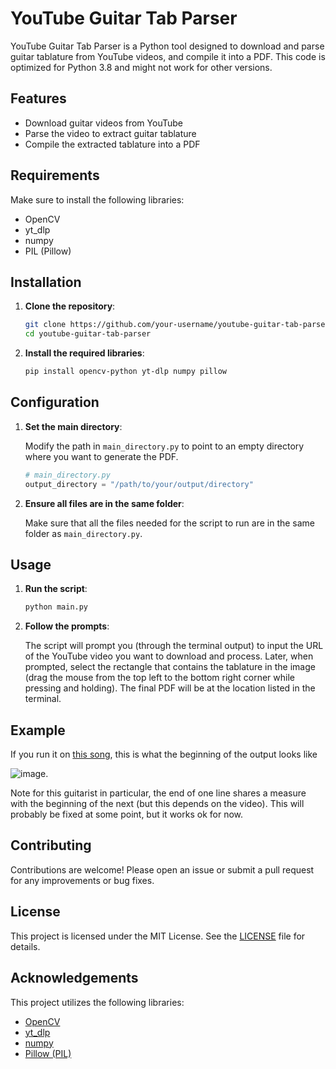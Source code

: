 # YouTube Guitar Tab Parser

YouTube Guitar Tab Parser is a Python tool designed to download and parse guitar tablature from YouTube videos, and compile it into a PDF. This code is optimized for Python 3.8 and might not work for other versions. 

## Features

- Download guitar videos from YouTube
- Parse the video to extract guitar tablature
- Compile the extracted tablature into a PDF

## Requirements

Make sure to install the following libraries:

- OpenCV
- yt_dlp
- numpy
- PIL (Pillow)

## Installation

1. **Clone the repository**:

    ```sh
    git clone https://github.com/your-username/youtube-guitar-tab-parser.git
    cd youtube-guitar-tab-parser
    ```

2. **Install the required libraries**:

    ```sh
    pip install opencv-python yt-dlp numpy pillow
    ```

## Configuration

1. **Set the main directory**:

    Modify the path in `main_directory.py` to point to an empty directory where you want to generate the PDF. 

    ```python
    # main_directory.py
    output_directory = "/path/to/your/output/directory"
    ```

2. **Ensure all files are in the same folder**:

    Make sure that all the files needed for the script to run are in the same folder as `main_directory.py`.

## Usage

1. **Run the script**:

    ```sh
    python main.py
    ```

2. **Follow the prompts**:

    The script will prompt you (through the terminal output) to input the URL of the YouTube video you want to download and process. Later, when prompted, select the rectangle that contains the tablature in the image (drag the mouse from the top left to the bottom right corner while pressing and holding). The final PDF will be at the location listed in the terminal. 

## Example
If you run it on [this song](https://www.youtube.com/watch?v=YiC3nvYPPas), this is what the beginning of the output looks like

![image](https://github.com/user-attachments/assets/c0a3533a-45d3-4b4c-9ea4-de7378fa5738).

Note for this guitarist in particular, the end of one line shares a measure with the beginning of the next (but this depends on the video). This will probably be fixed at some point, but it works ok for now.


## Contributing

Contributions are welcome! Please open an issue or submit a pull request for any improvements or bug fixes.

## License

This project is licensed under the MIT License. See the [LICENSE](LICENSE) file for details.

## Acknowledgements

This project utilizes the following libraries:

- [OpenCV](https://opencv.org/)
- [yt_dlp](https://github.com/yt-dlp/yt-dlp)
- [numpy](https://numpy.org/)
- [Pillow (PIL)](https://python-pillow.org/)
